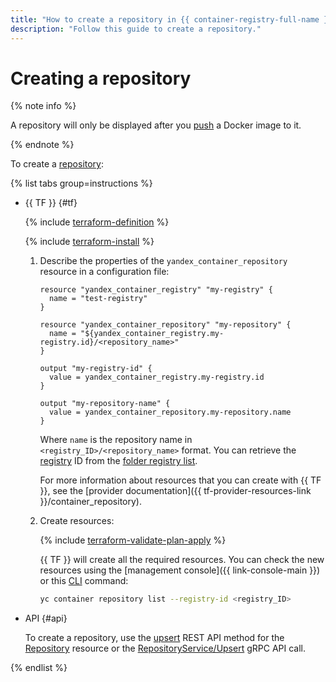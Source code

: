 ```yaml
---
title: "How to create a repository in {{ container-registry-full-name }}"
description: "Follow this guide to create a repository."
---
```


# Creating a repository

{% note info %}

A repository will only be displayed after you [push](../../operations/docker-image/docker-image-push.md) a Docker image to it.

{% endnote %}

To create a [repository](../../concepts/repository.md):

{% list tabs group=instructions %}

- {{ TF }} {#tf}

   {% include [terraform-definition](../../../_tutorials/_tutorials_includes/terraform-definition.md) %}

   {% include [terraform-install](../../../_includes/terraform-install.md) %}

   1. Describe the properties of the `yandex_container_repository` resource in a configuration file:

      ```hcl
      resource "yandex_container_registry" "my-registry" {
        name = "test-registry"
      }

      resource "yandex_container_repository" "my-repository" {
        name = "${yandex_container_registry.my-registry.id}/<repository_name>"
      }

      output "my-registry-id" {
        value = yandex_container_registry.my-registry.id
      }

      output "my-repository-name" {
        value = yandex_container_repository.my-repository.name
      }
      ```

      Where `name` is the repository name in `<registry_ID>/<repository_name>` format. You can retrieve the [registry](../../concepts/registry.md) ID from the [folder registry list](../registry/registry-list.md#registry-list).

      For more information about resources that you can create with {{ TF }}, see the [provider documentation]({{ tf-provider-resources-link }}/container_repository).

   1. Create resources:

      {% include [terraform-validate-plan-apply](../../../_tutorials/_tutorials_includes/terraform-validate-plan-apply.md) %}

      {{ TF }} will create all the required resources. You can check the new resources using the [management console]({{ link-console-main }}) or this [CLI](../../../cli/quickstart.md) command:

      ```bash
      yc container repository list --registry-id <registry_ID>
      ```

- API {#api}

   To create a repository, use the [upsert](../../api-ref/Repository/upsert.md) REST API method for the [Repository](../../api-ref/Repository/index.md) resource or the [RepositoryService/Upsert](../../api-ref/grpc/repository_service.md#Upsert) gRPC API call.

{% endlist %}